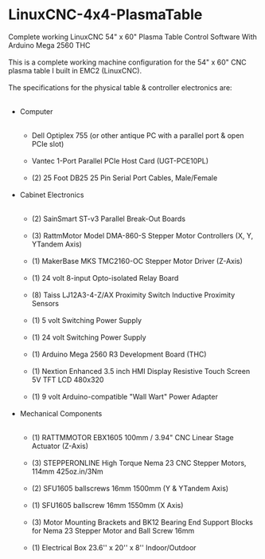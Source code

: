 # LinuxCNC-4x4-PlasmaTable
Complete working LinuxCNC 54" x 60" Plasma Table Control Software With Arduino Mega 2560 THC <br>
<br>
This is a complete working machine configuration for the 54" x 60" CNC plasma table I built in EMC2 (LinuxCNC). <br>
<br>
The specifications for the physical table & controller electronics are: <br>
<br>
<ul>
	<li>Computer</li><br>
		<ul>
			<li>Dell Optiplex 755 (or other antique PC with a parallel port & open PCIe slot) </li><br>
			<li>Vantec 1-Port Parallel PCIe Host Card (UGT-PCE10PL)  </li><br>
			<li>(2) 25 Foot DB25 25 Pin Serial Port Cables, Male/Female </li><br>
		</ul>
	<li>Cabinet Electronics </li><br>
		<ul>
			<li>(2) SainSmart ST-v3 Parallel Break-Out Boards </li><br>
			<li>(3) RattmMotor Model DMA-860-S Stepper Motor Controllers (X, Y, YTandem Axis) </li><br>
			<li>(1) MakerBase MKS TMC2160-OC Stepper Motor Driver (Z-Axis) </li><br>
			<li>(1) 24 volt 8-input Opto-isolated Relay Board  </li><br>
			<li>(8) Taiss LJ12A3-4-Z/AX Proximity Switch Inductive Proximity Sensors  </li><br>
			<li>(1) 5 volt Switching Power Supply </li><br>
			<li>(1) 24 volt Switching Power Supply </li><br>
			<li>(1) Arduino Mega 2560 R3 Development Board (THC) </li><br>
			<li>(1) Nextion Enhanced 3.5 inch HMI Display Resistive Touch Screen 5V TFT LCD 480x320 </li><br>
			<li>(1) 9 volt Arduino-compatible "Wall Wart" Power Adapter </li><br>
		</ul>
	<li>Mechanical Components</li><br>
		<ul>
			<li>(1) RATTMMOTOR EBX1605 100mm / 3.94" CNC Linear Stage Actuator (Z-Axis) </li><br>
			<li>(3) STEPPERONLINE High Torque Nema 23 CNC Stepper Motors, 114mm 425oz.in/3Nm </li><br>
			<li>(2) SFU1605 ballscrews 16mm 1500mm (Y & YTandem Axis) </li><br>
			<li>(1) SFU1605 ballscrew 16mm 1550mm (X Axis) </li><br>
			<li>(3) Motor Mounting Brackets and BK12 Bearing End Support Blocks for Nema 23 Stepper Motor and Ball Screw 16mm </li><br>
			<li>(1) Electrical Box 23.6'' x 20'' x 8'' Indoor/Outdoor </li><br>
		</ul>
	</ul>
</ul>

